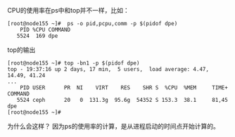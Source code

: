 CPU的使用率在ps中和top并不一样，比如：
```
[root@node155 ~]#  ps -o pid,pcpu,comm -p $(pidof dpe)
    PID %CPU COMMAND
   5524  169 dpe
```
top的输出
```
[root@node155 ~]# top -bn1 -p $(pidof dpe)
top - 19:37:16 up 2 days, 17 min,  5 users,  load average: 4.47, 14.49, 41.24
...
    PID USER      PR  NI    VIRT    RES    SHR S  %CPU  %MEM     TIME+ COMMAND
   5524 ceph      20   0  131.3g  95.6g  54352 S 153.3  38.1     81,45 dpe
[root@node155 ~]#
```
为什么会这样？ 因为ps的使用率的计算，是从进程启动的时间点开始计算的。
